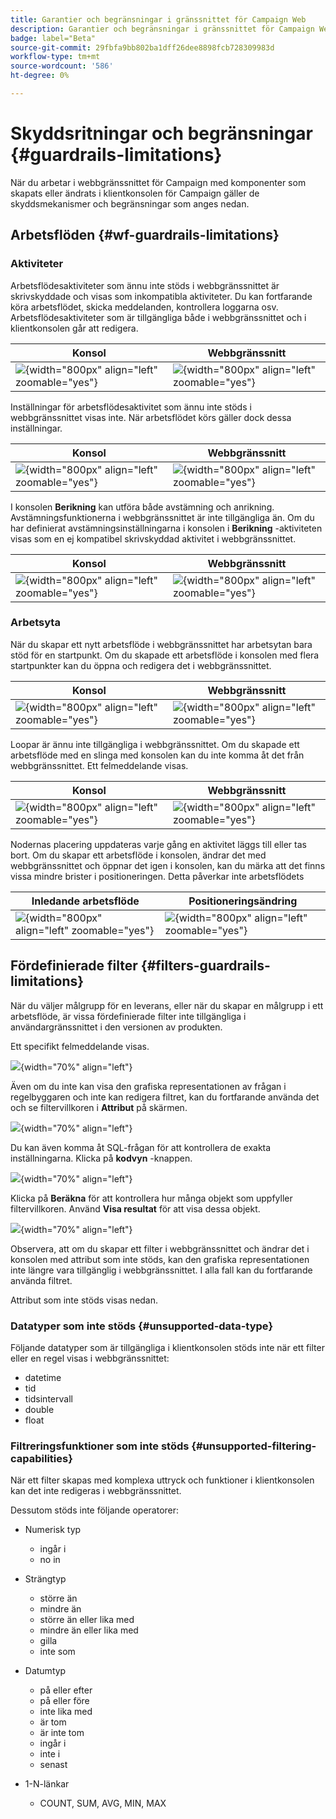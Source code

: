 ```yaml
---
title: Garantier och begränsningar i gränssnittet för Campaign Web
description: Garantier och begränsningar i gränssnittet för Campaign Web
badge: label="Beta"
source-git-commit: 29fbfa9bb802ba1dff26dee8898fcb728309983d
workflow-type: tm+mt
source-wordcount: '586'
ht-degree: 0%

---
```



# Skyddsritningar och begränsningar {#guardrails-limitations}

När du arbetar i webbgränssnittet för Campaign med komponenter som skapats eller ändrats i klientkonsolen för Campaign gäller de skyddsmekanismer och begränsningar som anges nedan.

## Arbetsflöden {#wf-guardrails-limitations}

### Aktiviteter

Arbetsflödesaktiviteter som ännu inte stöds i webbgränssnittet är skrivskyddade och visas som inkompatibla aktiviteter. Du kan fortfarande köra arbetsflödet, skicka meddelanden, kontrollera loggarna osv. Arbetsflödesaktiviteter som är tillgängliga både i webbgränssnittet och i klientkonsolen går att redigera.

| Konsol | Webbgränssnitt |
| --- | --- |
| ![](assets/limitations-activities-console.png){width="800px" align="left" zoomable="yes"} | ![](assets/limitations-activities-web.png){width="800px" align="left" zoomable="yes"} |

Inställningar för arbetsflödesaktivitet som ännu inte stöds i webbgränssnittet visas inte. När arbetsflödet körs gäller dock dessa inställningar.

| Konsol | Webbgränssnitt |
| --- | --- |
| ![](assets/limitations-options-console.png){width="800px" align="left" zoomable="yes"} | ![](assets/limitations-options-web.png){width="800px" align="left" zoomable="yes"} |

I konsolen **Berikning** kan utföra både avstämning och anrikning. Avstämningsfunktionerna i webbgränssnittet är inte tillgängliga än. Om du har definierat avstämningsinställningarna i konsolen i **Berikning** -aktiviteten visas som en ej kompatibel skrivskyddad aktivitet i webbgränssnittet.

| Konsol | Webbgränssnitt |
| --- | --- |
| ![](assets/limitations-options-console.png){width="800px" align="left" zoomable="yes"} | ![](assets/limitations-options-web.png){width="800px" align="left" zoomable="yes"} |

### Arbetsyta

När du skapar ett nytt arbetsflöde i webbgränssnittet har arbetsytan bara stöd för en startpunkt. Om du skapade ett arbetsflöde i konsolen med flera startpunkter kan du öppna och redigera det i webbgränssnittet.

| Konsol | Webbgränssnitt |
| --- | --- |
| ![](assets/limitations-multiple-console.png){width="800px" align="left" zoomable="yes"} | ![](assets/limitations-multiple-web.png){width="800px" align="left" zoomable="yes"} |

Loopar är ännu inte tillgängliga i webbgränssnittet. Om du skapade ett arbetsflöde med en slinga med konsolen kan du inte komma åt det från webbgränssnittet. Ett felmeddelande visas.

| Konsol | Webbgränssnitt |
| --- | --- |
| ![](assets/limitations-loops-console.png){width="800px" align="left" zoomable="yes"} | ![](assets/limitations-loops-web.png){width="800px" align="left" zoomable="yes"} |

Nodernas placering uppdateras varje gång en aktivitet läggs till eller tas bort. Om du skapar ett arbetsflöde i konsolen, ändrar det med webbgränssnittet och öppnar det igen i konsolen, kan du märka att det finns vissa mindre brister i positioneringen. Detta påverkar inte arbetsflödets

| Inledande arbetsflöde | Positioneringsändring |
| --- | --- |
| ![](assets/limitations-positioning1.png){width="800px" align="left" zoomable="yes"} | ![](assets/limitations-positioning2.png){width="800px" align="left" zoomable="yes"} |

## Fördefinierade filter {#filters-guardrails-limitations}

När du väljer målgrupp för en leverans, eller när du skapar en målgrupp i ett arbetsflöde, är vissa fördefinierade filter inte tillgängliga i användargränssnittet i den versionen av produkten.

Ett specifikt felmeddelande visas.

![](assets/filter-unavailable.png){width="70%" align="left"}

Även om du inte kan visa den grafiska representationen av frågan i regelbyggaren och inte kan redigera filtret, kan du fortfarande använda det och se filtervillkoren i **Attribut** på skärmen.

![](assets/rule-view-results.png){width="70%" align="left"}

Du kan även komma åt SQL-frågan för att kontrollera de exakta inställningarna. Klicka på **kodvyn** -knappen.

![](assets/rule-code-view.png){width="70%" align="left"}

Klicka på **Beräkna** för att kontrollera hur många objekt som uppfyller filtervillkoren. Använd **Visa resultat** för att visa dessa objekt.

![](assets/rule-view-results.png){width="70%" align="left"}

Observera, att om du skapar ett filter i webbgränssnittet och ändrar det i konsolen med attribut som inte stöds, kan den grafiska representationen inte längre vara tillgänglig i webbgränssnittet. I alla fall kan du fortfarande använda filtret.

Attribut som inte stöds visas nedan.

### Datatyper som inte stöds {#unsupported-data-type}

Följande datatyper som är tillgängliga i klientkonsolen stöds inte när ett filter eller en regel visas i webbgränssnittet:

* datetime
* tid
* tidsintervall
* double
* float

### Filtreringsfunktioner som inte stöds {#unsupported-filtering-capabilities}

När ett filter skapas med komplexa uttryck och funktioner i klientkonsolen kan det inte redigeras i webbgränssnittet.

Dessutom stöds inte följande operatorer:

* Numerisk typ
   * ingår i
   * no in

* Strängtyp
   * större än
   * mindre än
   * större än eller lika med
   * mindre än eller lika med
   * gilla
   * inte som

* Datumtyp
   * på eller efter
   * på eller före
   * inte lika med
   * är tom
   * är inte tom
   * ingår i
   * inte i
   * senast

* 1-N-länkar
   * COUNT, SUM, AVG, MIN, MAX